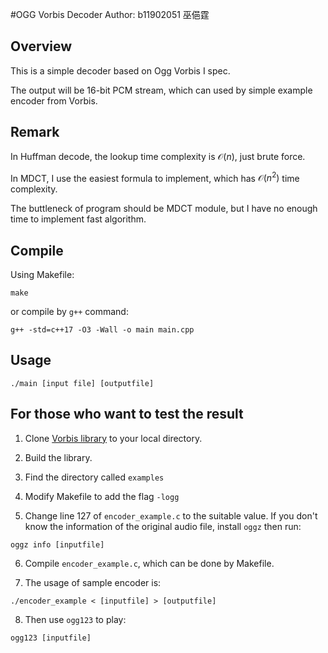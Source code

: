 #OGG Vorbis Decoder
Author: b11902051 巫俋霆

## Overview

This is a simple decoder based on Ogg Vorbis I spec.

The output will be 16-bit PCM stream, which can used by simple example encoder from Vorbis.

## Remark

In Huffman decode, the lookup time complexity is $\mathcal O(n)$, just brute force.

In MDCT, I use the easiest formula to implement, which has $\mathcal O(n^2)$ time complexity.

The buttleneck of program should be MDCT module, but I have no enough time to implement fast algorithm.

## Compile

Using Makefile:
```bash=
make
```

or compile by `g++` command:
```bash=
g++ -std=c++17 -O3 -Wall -o main main.cpp
```

## Usage

```bash=
./main [input file] [outputfile]
```

## For those who want to test the result

1. Clone [Vorbis library](https://github.com/xiph/vorbis/tree/master) to your local directory.

2. Build the library.

3. Find the directory called `examples`

4. Modify Makefile to add the flag `-logg`

5. Change line 127 of `encoder_example.c` to the suitable value. If you don't know the information of the original audio file, install `oggz` then run:
```bash=
oggz info [inputfile]
```

6. Compile `encoder_example.c`, which can be done by Makefile.

7. The usage of sample encoder is:
```bash=
./encoder_example < [inputfile] > [outputfile]
```

8. Then use `ogg123` to play:
```bash=
ogg123 [inputfile]
```
